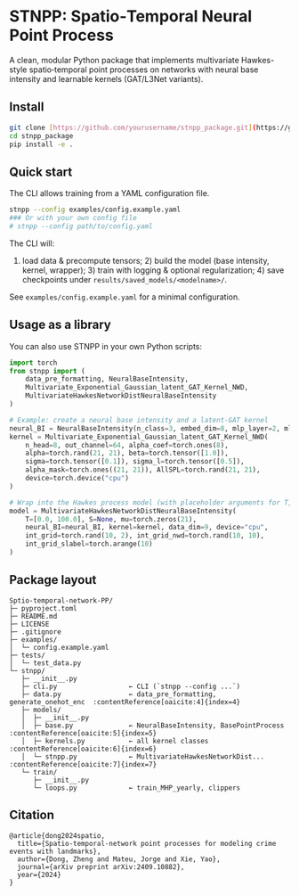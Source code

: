 # STNPP: Spatio‑Temporal Neural Point Process

A clean, modular Python package that implements multivariate Hawkes-style spatio‑temporal point processes on networks with neural base intensity and learnable kernels (GAT/L3Net variants).

## Install

```bash
git clone [https://github.com/yourusername/stnpp_package.git](https://github.com/McDaniel7/Spatio-temporal-network-PP-for-Crime-Modeling-in-Valencia.git)
cd stnpp_package
pip install -e .
```

## Quick start

The CLI allows training from a YAML configuration file.

```bash
stnpp --config examples/config.example.yaml
### Or with your own config file
# stnpp --config path/to/config.yaml
```

The CLI will:
1) load data & precompute tensors; 2) build the model (base intensity, kernel, wrapper); 3) train with logging & optional regularization; 4) save checkpoints under `results/saved_models/<modelname>/`.

See `examples/config.example.yaml` for a minimal configuration.

## Usage as a library

You can also use STNPP in your own Python scripts:

```python
import torch
from stnpp import (
    data_pre_formatting, NeuralBaseIntensity,
    Multivariate_Exponential_Gaussian_latent_GAT_Kernel_NWD,
    MultivariateHawkesNetworkDistNeuralBaseIntensity
)

# Example: create a neural base intensity and a latent-GAT kernel
neural_BI = NeuralBaseIntensity(n_class=3, embed_dim=8, mlp_layer=2, mlp_dim=32)
kernel = Multivariate_Exponential_Gaussian_latent_GAT_Kernel_NWD(
    n_head=8, out_channel=64, alpha_coef=torch.ones(8),
    alpha=torch.rand(21, 21), beta=torch.tensor([1.0]),
    sigma=torch.tensor([0.1]), sigma_l=torch.tensor([0.5]),
    alpha_mask=torch.ones((21, 21)), AllSPL=torch.rand(21, 21),
    device=torch.device("cpu")
)

# Wrap into the Hawkes process model (with placeholder arguments for T, S, etc.)
model = MultivariateHawkesNetworkDistNeuralBaseIntensity(
    T=[0.0, 100.0], S=None, mu=torch.zeros(21),
    neural_BI=neural_BI, kernel=kernel, data_dim=9, device="cpu",
    int_grid=torch.rand(10, 2), int_grid_nwd=torch.rand(10, 10),
    int_grid_slabel=torch.arange(10)
)
```

## Package layout

```
Sptio-temporal-network-PP/
├─ pyproject.toml
├─ README.md
├─ LICENSE
├─ .gitignore
├─ examples/
│  └─ config.example.yaml
├─ tests/
│  └─ test_data.py
└─ stnpp/
   ├─ __init__.py
   ├─ cli.py                  ← CLI (`stnpp --config ...`)
   ├─ data.py                 ← data_pre_formatting, generate_onehot_enc  :contentReference[oaicite:4]{index=4}
   ├─ models/
   │  ├─ __init__.py
   │  ├─ base.py              ← NeuralBaseIntensity, BasePointProcess     :contentReference[oaicite:5]{index=5}
   │  ├─ kernels.py           ← all kernel classes                        :contentReference[oaicite:6]{index=6}
   │  └─ stnpp.py             ← MultivariateHawkesNetworkDist...          :contentReference[oaicite:7]{index=7}
   └─ train/
      ├─ __init__.py
      └─ loops.py             ← train_MHP_yearly, clippers 
```
## Citation

```
@article{dong2024spatio,
  title={Spatio-temporal-network point processes for modeling crime events with landmarks},
  author={Dong, Zheng and Mateu, Jorge and Xie, Yao},
  journal={arXiv preprint arXiv:2409.10882},
  year={2024}
}
```
